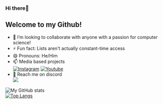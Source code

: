### Hi there👋
## Welcome to my Github!

<!--
**asterbot/asterbot** is a ✨ _special_ ✨ repository because its `README.md` (this file) appears on your GitHub profile.

Here are some ideas to get you started:

- 🔭 I’m currently working on ...
- 🌱 I’m currently learning ...
- 👯 I’m looking to collaborate on ...
- 🤔 I’m looking for help with ...
- 💬 Ask me about ...
- 📫 How to reach me: ...
- 😄 Pronouns: ...
- ⚡ Fun fact: ...

[![GitHub Streak](https://github-readme-streak-stats.herokuapp.com/?user=asterbot&show_icons=true&theme=dark)](https://git.io/streak-stats)
<br>![trophies](https://github-profile-trophy.vercel.app/?username=DhrumanGupta&theme=onestar&column=4&margin-w=10&margin-h=10)  


-->
- 👯 I’m looking to collaborate with anyone with a passion for computer science!
- ⚡ Fun fact: Lists aren't actually constant-time access
- 😄 Pronouns: He/Him
- 📫 Media based projects
 <br><a href="https://www.instagram.com/matrix_programmer/"><img alt="Instagram" title="Instagram" src="https://img.shields.io/badge/-Matrix_Programmer-blue?style=for-the-badge&logo=Instagram&logoColor=white"/></a>
<a href="https://www.youtube.com/qprogramming"><img alt="Youtube" title="Youtube" src="https://img.shields.io/badge/-Qprogramming-red?style=for-the-badge&logo=youtube&logoColor=white"/></a>
- 💬 Reach me on discord
<br>![](https://dcbadge.vercel.app/api/shield/377810036669415425)
 
![My GitHub stats](https://github-readme-stats.vercel.app/api?username=asterbot&show_icons=true&theme=dark)
<br>[![Top Langs](https://github-readme-stats.vercel.app/api/top-langs/?username=asterbot&show_icons=true&theme=dark)](https://github.com/asterbot/github-readme-stats)

